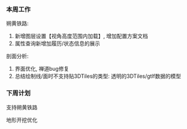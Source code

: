 ### 本周工作

朔黄铁路:

1. 新增图层设置【视角高度范围内加载】, 增加配置方案文档
2. 属性查询新增加履历/状态信息的展示

剖面分析:

1. 界面优化, 禅道bug修复
2. 总结绘制线/面时不支持贴3DTiles的类型: 透明的3DTiles/gtlf数据的模型



### 下周计划

支持朔黄铁路 

地形开挖优化

